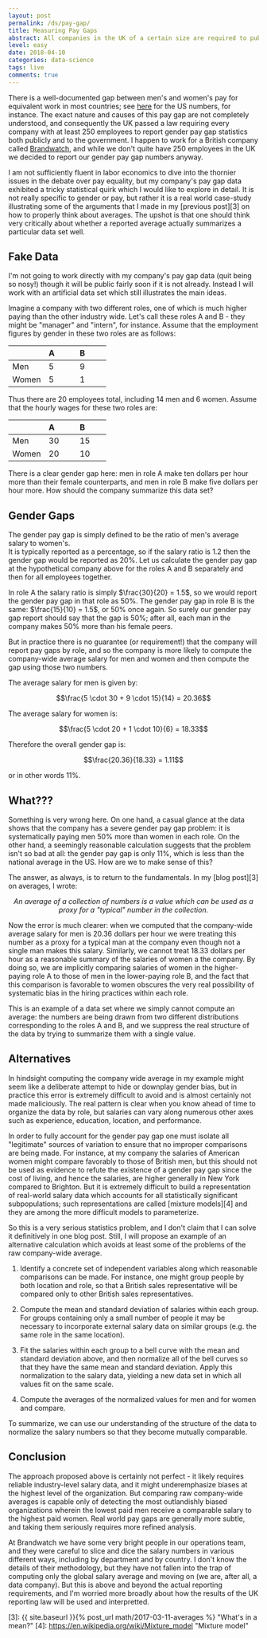 ```yaml
---
layout: post
permalink: /ds/pay-gap/
title: Measuring Pay Gaps
abstract: All companies in the UK of a certain size are required to publicly report their gender pay gap. This might seem like a straightforward exercise, but without careful thought it is possible to reach a conclusion which inadvertently distorts the real story in the data.
level: easy
date: 2018-04-10
categories: data-science
tags: live
comments: true
---
```


There is a well-documented gap between men's and women's pay for equivalent work in most countries; see [here][2] for the US numbers, for instance.
The exact nature and causes of this pay gap are not completely understood, and consequently the UK passed a law requiring every company with at least 250 employees to report gender pay gap statistics both publicly and to the government.
I happen to work for a British company called [Brandwatch][1], and while we don't quite have 250 employees in the UK we decided to report our gender pay gap numbers anyway.

I am not sufficiently fluent in labor economics to dive into the thornier issues in the debate over pay equality, but my company's pay gap data exhibited a tricky statistical quirk which I would like to explore in detail.
It is not really specific to gender or pay, but rather it is a real world case-study illustrating some of the arguments that I made in my [previous post][3] on how to properly think about averages.
The upshot is that one should think very critically about whether a reported average actually summarizes a particular data set well.

## Fake Data

I'm not going to work directly with my company's pay gap data (quit being so nosy!) though it will be public fairly soon if it is not already.
Instead I will work with an artificial data set which still illustrates the main ideas.

Imagine a company with two different roles, one of which is much higher paying than the other industry wide.
Let's call these roles A and B - they might be "manager" and "intern", for instance.
Assume that the employment figures by gender in these two roles are as follows:

| | A &nbsp; &nbsp; &nbsp; &nbsp; | B &nbsp; &nbsp; &nbsp; &nbsp; |
|---|---|---|
| Men | 5 | 9 |
| Women | 5 | 1 |

Thus there are 20 employees total, including 14 men and 6 women.
Assume that the hourly wages for these two roles are:

| | A &nbsp; &nbsp; &nbsp; &nbsp; | B &nbsp; &nbsp; &nbsp; &nbsp; |
|---|---|---|
| Men | 30 | 15 |
| Women | 20 | 10 |

There is a clear gender gap here: men in role A make ten dollars per hour more than their female counterparts, and men in role B make five dollars per hour more.
How should the company summarize this data set?

## Gender Gaps

The gender pay gap is simply defined to be the ratio of men's average salary to women's.  
It is typically reported as a percentage, so if the salary ratio is $1.2$ then the gender gap would be reported as $20\%$.
Let us calculate the gender pay gap at the hypothetical company above for the roles A and B separately and then for all employees together.

In role A the salary ratio is simply $\frac{30}{20} = 1.5$, so we would report the gender pay gap in that role as $50\%$.
The gender pay gap in role B is the same: $\frac{15}{10} = 1.5$, or $50\%$ once again.
So surely our gender pay gap report should say that the gap is $50\%$; after all, each man in the company makes $50\%$ more than his female peers.

But in practice there is no guarantee (or requirement!) that the company will report pay gaps by role, and so the company is more likely to compute the company-wide average salary for men and women and then compute the gap using those two numbers.

The average salary for men is given by:

$$\frac{5 \cdot 30 + 9 \cdot 15}{14} = 20.36$$

The average salary for women is:

$$\frac{5 \cdot 20 + 1 \cdot 10}{6} = 18.33$$

Therefore the overall gender gap is:

$$\frac{20.36}{18.33} = 1.11$$

or in other words $11\%$.

## What???

Something is very wrong here.
On one hand, a casual glance at the data shows that the company has a severe gender pay gap problem: it is systematically paying men $50\%$ more than women in each role.
On the other hand, a seemingly reasonable calculation suggests that the problem isn't so bad at all: the gender pay gap is only $11\%$, which is less than the national average in the US.
How are we to make sense of this?

The answer, as always, is to return to the fundamentals.
In my [blog post][3] on averages, I wrote:

<center>
    <p>
        <em>An average of a collection of numbers is a value which can be used as a proxy for a "typical" number in the collection.</em>
    </p>
</center>

Now the error is much clearer: when we computed that the company-wide average salary for men is $20.36$ dollars per hour we were treating this number as a proxy for a typical man at the company even though not a single man makes this salary.
Similarly, we cannot treat $18.33$ dollars per hour as a reasonable summary of the salaries of women a the company.
By doing so, we are implicitly comparing salaries of women in the higher-paying role A to those of men in the lower-paying role B, and the fact that this comparison is favorable to women obscures the very real possibility of systematic bias in the hiring practices within each role.

This is an example of a data set where we simply cannot compute an average: the numbers are being drawn from two different distributions corresponding to the roles A and B, and we suppress the real structure of the data by trying to summarize them with a single value.

## Alternatives

In hindsight computing the company wide average in my example might seem like a deliberate attempt to hide or downplay gender bias, but in practice this error is extremely difficult to avoid and is almost certainly not made maliciously.
The real pattern is clear when you know ahead of time to organize the data by role, but salaries can vary along numerous other axes such as experience, education, location, and performance.

In order to fully account for the gender pay gap one must isolate all "legitimate" sources of variation to ensure that no improper comparisons are being made.
For instance, at my company the salaries of American women might compare favorably to those of British men, but this should not be used as evidence to refute the existence of a gender pay gap since the cost of living, and hence the salaries, are higher generally in New York compared to Brighton.
But it is extremely difficult to build a representation of real-world salary data which accounts for all statistically significant subpopulations; such representations are called [mixture models][4] and they are among the more difficult models to parameterize.

So this is a very serious statistics problem, and I don't claim that I can solve it definitively in one blog post.
Still, I will propose an example of an alternative calculation which avoids at least some of the problems of the raw company-wide average.

1. Identify a concrete set of independent variables along which reasonable comparisons can be made.  For instance, one might group people by both location and role, so that a British sales representative will be compared only to other British sales representatives.

2. Compute the mean and standard deviation of salaries within each group.  For groups containing only a small number of people it may be necessary to incorporate external salary data on similar groups (e.g. the same role in the same location).

3. Fit the salaries within each group to a bell curve with the mean and standard deviation above, and then normalize all of the bell curves so that they have the same mean and standard deviation.  Apply this normalization to the salary data, yielding a new data set in which all values fit on the same scale.

4. Compute the averages of the normalized values for men and for women and compare.

To summarize, we can use our understanding of the structure of the data to normalize the salary numbers so that they become mutually comparable.

## Conclusion

The approach proposed above is certainly not perfect - it likely requires reliable industry-level salary data, and it might underemphasize biases at the highest level of the organization.
But comparing raw company-wide averages is capable only of detecting the most outlandishly biased organizations wherein the lowest paid men receive a comparable salary to the highest paid women.
Real world pay gaps are generally more subtle, and taking them seriously requires more refined analysis.

At Brandwatch we have some very bright people in our operations team, and they were careful to slice and dice the salary numbers in various different ways, including by department and by country.
I don't know the details of their methodology, but they have not fallen into the trap of computing only the global salary average and moving on (we are, after all, a data company).
But this is above and beyond the actual reporting requirements, and I'm worried more broadly about how the results of the UK reporting law will be used and interpretted.

[1]: https://www.brandwatch.com/ "Brandwatch"
[2]: http://www.pewresearch.org/fact-tank/2018/04/09/gender-pay-gap-facts/ "Gender pay gap"
[3]: {{ site.baseurl }}{% post_url math/2017-03-11-averages %} "What's in a mean?"
[4]: https://en.wikipedia.org/wiki/Mixture_model "Mixture model"
